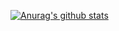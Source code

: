 



[![Anurag's github stats](https://github-readme-stats.vercel.app/api?username=GALTdea&show_icons=true&theme=tokyonight)](https://github.com/anuraghazra/github-readme-stats)
